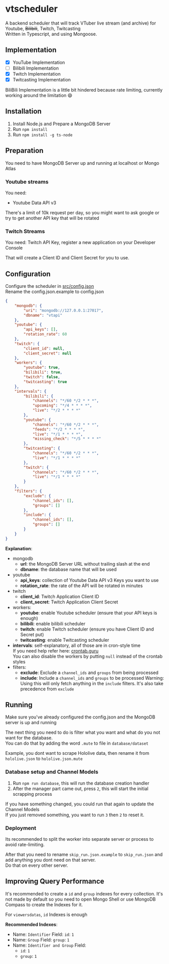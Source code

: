 # vtscheduler
A backend scheduler that will track VTuber live stream (and archive) for Youtube, ~~Bilibili~~, Twitch, Twitcasting<br>
Written in Typescript, and using Mongoose.

## Implementation
- [x] YouTube Implementation
- [ ] Bilibili Implementation
- [x] Twitch Implementation
- [x] Twitcasting Implementation

BiliBili Implementation is a little bit hindered because rate limiting, currently working around the limitation :smile:

## Installation
1. Install Node.js and Prepare a MongoDB Server
2. Run `npm install`
3. Run `npm install -g ts-node`

## Preparation

You need to have MongoDB Server up and running at localhost or Mongo Atlas

### Youtube streams
You need:
- Youtube Data API v3

There's a limit of 10k request per day, so you might want to ask google
or try to get another API key that will be rotated

### Twitch Streams
You need: Twitch API Key, register a new application on your Developer Console

That will create a Client ID and Client Secret for you to use.

## Configuration
Configure the scheduler in [src/config.json](src/config.json.example)<br>
Rename the config.json.example to config.json<br>

```json
{
    "mongodb": {
        "uri": "mongodb://127.0.0.1:27017",
        "dbname": "vtapi"
    },
    "youtube": {
        "api_keys": [],
        "rotation_rate": 60
    },
    "twitch": {
        "client_id": null,
        "client_secret": null
    },
    "workers": {
        "youtube": true,
        "bilibili": true,
        "twitch": false,
        "twitcasting": true
    },
    "intervals": {
        "bilibili": {
            "channels": "*/60 */2 * * *",
            "upcoming": "*/4 * * * *",
            "live": "*/2 * * * *"
        },
        "youtube": {
            "channels": "*/60 */2 * * *",
            "feeds": "*/2 * * * *",
            "live": "*/1 * * * *",
            "missing_check": "*/5 * * * *"
        },
        "twitcasting": {
            "channels": "*/60 */2 * * *",
            "live": "*/1 * * * *"
        },
        "twitch": {
            "channels": "*/60 */2 * * *",
            "live": "*/1 * * * *"
        }
    },
    "filters": {
        "exclude": {
            "channel_ids": [],
            "groups": []
        },
        "include": {
            "channel_ids": [],
            "groups": []
        }
    }
}
```

**Explanation**:
- mongodb
  - **url**: the MongoDB Server URL without trailing slash at the end
  - **dbname**: the database name that will be used
- youtube
  - **api_keys**: collection of Youtube Data API v3 Keys you want to use
  - **rotation_rate**: the rate of the API will be rotated in minutes
- twitch
  - **client_id**: Twitch Application Client ID
  - **client_secret**: Twitch Application Client Secret
- workers:
  - **youtube**: enable Youtube scheduler (ensure that your API keys is enough)
  - **bilibili**: enable bilibili scheduler
  - **twitch**: enable Twitch scheduler (ensure you have Client ID and Secret put)
  - **twitcasting**: enable Twitcasting scheduler
- **intervals**: self-explanatory, all of those are in cron-style time<br>
  If you need help refer here: [crontab.guru](https://crontab.guru/)<br>
  You can also disable the workers by putting `null` instead of the crontab styles
- filters:
  - **exclude**: Exclude a `channel_ids` and `groups` from being processed
  - **include**: Include a `channel_ids` and `groups` to be processed
    Warning: Using this will only fetch anything in the `include` filters.
    It's also take precedence from `exclude`

## Running
Make sure you've already configured the config.json and the MongoDB server is up and running

The next thing you need to do is filter what you want and what do you not want for the database.<br>
You can do that by adding the word `.mute` to file in `database/dataset`

Example, you dont want to scrape Hololive data, then rename it from `hololive.json` to `hololive.json.mute`<br>

### Database setup and Channel Models
1. Run `npm run database`, this will run the database creation handler
2. After the manager part came out, press `2`, this will start the initial scrapping process

If you have something changed, you could run that again to update the Channel Models<br>
If you just removed something, you want to run `3` then `2` to reset it.

### Deployment
Its recommended to split the worker into separate server or process to avoid rate-limiting.

After that you need to rename `skip_run.json.example` to `skip_run.json` and add anything you dont need on that server.<br>
Do that on every other server.

## Improving Query Performance
It's recommended to create a `id` and `group` indexes for every collection. It's not made by default so you need to open Mongo Shell or use MongoDB Compass to create the Indexes for it.

For `viewersdatas`, `id` Indexes is enough

**Recommended Indexes**:
- Name: `Identifier`
  Field: `id`: `1`
- Name: `Group`
  Field: `group`: `1`
- Name: `Identifier and Group`
  Field:
    - `id`: `1`
    - `group`: `1`
